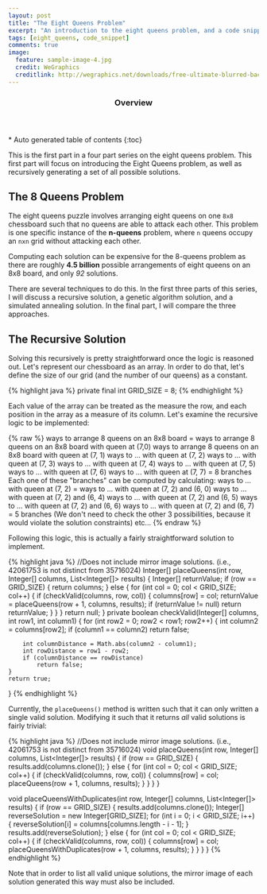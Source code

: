 ```yaml
---
layout: post
title: "The Eight Queens Problem"
excerpt: "An introduction to the eight queens problem, and a code snippet"
tags: [eight_queens, code_snippet]
comments: true
image:
  feature: sample-image-4.jpg
  credit: WeGraphics
  creditlink: http://wegraphics.net/downloads/free-ultimate-blurred-background-pack/
---
```


<section id="table-of-contents" class="toc">
  <header>
    <h3>Overview</h3>
  </header>
<div id="drawer" markdown="1">
*  Auto generated table of contents
{:toc}
</div>
</section><!-- /#table-of-contents -->


This is the first part in a four part series on the eight queens problem. This first part will focus on introducing the Eight Queens problem, as well as recursively generating a set of all possible solutions.

## The 8 Queens Problem

The eight queens puzzle involves arranging eight queens on one `8x8` chessboard such that no queens are able to attack each other. This problem is one specific instance of the **n-queens** problem, where `n` queens occupy an `nxn` grid without attacking each other.

Computing each solution can be expensive for the 8-queens problem as there are roughly **4.5 billion** possible arrangements of eight queens on an 8x8 board, and only *92* solutions.

There are several techniques to do this. In the first three parts of this series, I will discuss a recursive solution, a genetic algorithm solution, and a simulated annealing solution. In the final part, I will compare the three approaches.

## The Recursive Solution

Solving this recursively is pretty straightforward once the logic is reasoned out. Let's represent our chessboard as an array. In order to do that, let's define the size of our grid (and the number of our queens) as a constant.

{% highlight java %}
private final int GRID_SIZE = 8;
{% endhighlight %}

Each value of the array can be treated as the measure the row, and each position in the array as a measure of its column. Let's examine the recursive logic to be implemented:

{% raw %}
ways to arrange 8 queens on an 8x8 board =
  ways to arrange 8 queens on an 8x8 board with queen at (7,0)
  ways to arrange 8 queens on an 8x8 board with queen at (7, 1)
  ways to ... with queen at (7, 2)
  ways to ... with queen at (7, 3)
  ways to ... with queen at (7, 4)
  ways to ... with queen at (7, 5)
  ways to ... with queen at (7, 6)
  ways to ... with queen at (7, 7)
  = 8 branches
  Each one of these "branches" can be computed by calculating:
    ways to ... with queen at (7, 2)  =
      ways to ... with queen at (7, 2)  and (6, 0)
      ways to ... with queen at (7, 2)  and (6, 4)
      ways to ... with queen at (7, 2)  and (6, 5)
      ways to ... with queen at (7, 2)  and (6, 6)
      ways to ... with queen at (7, 2)  and (6, 7)
      = 5 branches
      (We don't need to check the other 3 possibilities, because it would violate the
      solution constraints)
      etc...
{% endraw %}

Following this logic, this is actually a fairly straightforward solution to implement.

{% highlight java %}
//Does not include mirror image solutions. (i.e., 42061753 is not distinct from 35716024)
Integer[] placeQueens(int row, Integer[] columns, List<Integer[]> results) {
  Integer[] returnValue;
    if (row == GRID_SIZE) {
        return columns;
    } else {
        for (int col = 0; col < GRID_SIZE; col++) {
            if (checkValid(columns, row, col)) {
                columns[row] = col;
                returnValue = placeQueens(row + 1, columns, results);
                if (returnValue != null)
                    return returnValue;
            }
        }
    }
    return null;
}
private boolean checkValid(Integer[] columns, int row1, int column1) {
    for (int row2 = 0; row2 < row1; row2++) {
        int column2 = columns[row2];
        if (column1 == column2)
            return false;

        int columnDistance = Math.abs(column2 - column1);
        int rowDistance = row1 - row2;
        if (columnDistance == rowDistance)
            return false;
    }
    return true;
}
{% endhighlight %}

Currently, the `placeQueens()` method is written such that it can only written a single valid solution. Modifying it such that it returns *all* valid solutions is fairly trivial:

{% highlight java %}
//Does not include mirror image solutions. (i.e., 42061753 is not distinct from 35716024)
void placeQueens(int row, Integer[] columns, List<Integer[]> results) {
    if (row == GRID_SIZE) {
        results.add(columns.clone());
    } else {
        for (int col = 0; col < GRID_SIZE; col++) {
            if (checkValid(columns, row, col)) {
                columns[row] = col;
                placeQueens(row + 1, columns, results);
            }
        }
    }
}

void placeQueensWithDuplicates(int row, Integer[] columns, List<Integer[]> results) {
    if (row == GRID_SIZE) {
        results.add(columns.clone());
        Integer[] reverseSolution = new Integer[GRID_SIZE];
        for (int i = 0; i < GRID_SIZE; i++) {
            reverseSolution[i] = columns[columns.length - i - 1];
        }
        results.add(reverseSolution);
    } else {
        for (int col = 0; col < GRID_SIZE; col++) {
            if (checkValid(columns, row, col)) {
                columns[row] = col;
                placeQueensWithDuplicates(row + 1, columns, results);
            }
        }
    }
}
{% endhighlight %}

Note that in order to list all valid unique solutions, the mirror image of each solution generated this way must also be included.

[^1]: Texture image courtesty of [Lovetextures](http://www.lovetextures.com/)
